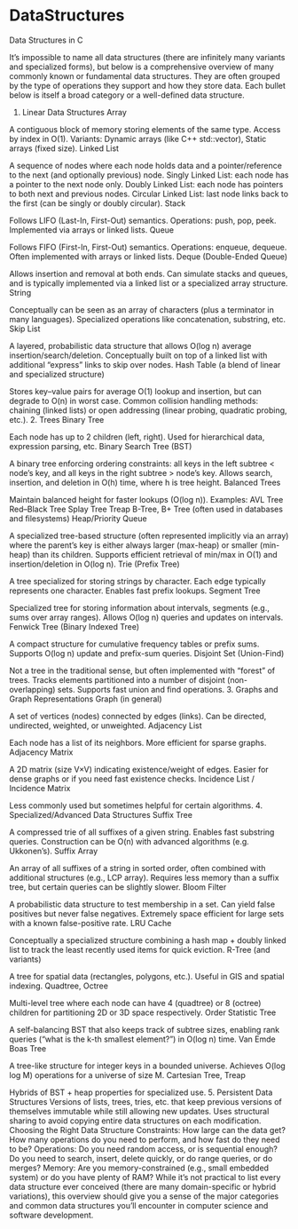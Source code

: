 # DataStructures
Data Structures in C


It’s impossible to name all data structures (there are infinitely many variants and specialized forms), but below is a comprehensive overview of many commonly known or fundamental data structures. They are often grouped by the type of operations they support and how they store data. Each bullet below is itself a broad category or a well-defined data structure.

1. Linear Data Structures
Array

A contiguous block of memory storing elements of the same type. Access by index in O(1).
Variants: Dynamic arrays (like C++ std::vector), Static arrays (fixed size).
Linked List

A sequence of nodes where each node holds data and a pointer/reference to the next (and optionally previous) node.
Singly Linked List: each node has a pointer to the next node only.
Doubly Linked List: each node has pointers to both next and previous nodes.
Circular Linked List: last node links back to the first (can be singly or doubly circular).
Stack

Follows LIFO (Last-In, First-Out) semantics.
Operations: push, pop, peek.
Implemented via arrays or linked lists.
Queue

Follows FIFO (First-In, First-Out) semantics.
Operations: enqueue, dequeue.
Often implemented with arrays or linked lists.
Deque (Double-Ended Queue)

Allows insertion and removal at both ends.
Can simulate stacks and queues, and is typically implemented via a linked list or a specialized array structure.
String

Conceptually can be seen as an array of characters (plus a terminator in many languages).
Specialized operations like concatenation, substring, etc.
Skip List

A layered, probabilistic data structure that allows O(log n) average insertion/search/deletion.
Conceptually built on top of a linked list with additional “express” links to skip over nodes.
Hash Table (a blend of linear and specialized structure)

Stores key–value pairs for average O(1) lookup and insertion, but can degrade to O(n) in worst case.
Common collision handling methods: chaining (linked lists) or open addressing (linear probing, quadratic probing, etc.).
2. Trees
Binary Tree

Each node has up to 2 children (left, right).
Used for hierarchical data, expression parsing, etc.
Binary Search Tree (BST)

A binary tree enforcing ordering constraints: all keys in the left subtree < node’s key, and all keys in the right subtree > node’s key.
Allows search, insertion, and deletion in O(h) time, where h is tree height.
Balanced Trees

Maintain balanced height for faster lookups (O(log n)). Examples:
AVL Tree
Red–Black Tree
Splay Tree
Treap
B-Tree, B+ Tree (often used in databases and filesystems)
Heap/Priority Queue

A specialized tree-based structure (often represented implicitly via an array) where the parent’s key is either always larger (max-heap) or smaller (min-heap) than its children.
Supports efficient retrieval of min/max in O(1) and insertion/deletion in O(log n).
Trie (Prefix Tree)

A tree specialized for storing strings by character.
Each edge typically represents one character. Enables fast prefix lookups.
Segment Tree

Specialized tree for storing information about intervals, segments (e.g., sums over array ranges).
Allows O(log n) queries and updates on intervals.
Fenwick Tree (Binary Indexed Tree)

A compact structure for cumulative frequency tables or prefix sums.
Supports O(log n) update and prefix-sum queries.
Disjoint Set (Union-Find)

Not a tree in the traditional sense, but often implemented with “forest” of trees.
Tracks elements partitioned into a number of disjoint (non-overlapping) sets. Supports fast union and find operations.
3. Graphs and Graph Representations
Graph (in general)

A set of vertices (nodes) connected by edges (links).
Can be directed, undirected, weighted, or unweighted.
Adjacency List

Each node has a list of its neighbors. More efficient for sparse graphs.
Adjacency Matrix

A 2D matrix (size V×V) indicating existence/weight of edges. Easier for dense graphs or if you need fast existence checks.
Incidence List / Incidence Matrix

Less commonly used but sometimes helpful for certain algorithms.
4. Specialized/Advanced Data Structures
Suffix Tree

A compressed trie of all suffixes of a given string. Enables fast substring queries.
Construction can be O(n) with advanced algorithms (e.g. Ukkonen’s).
Suffix Array

An array of all suffixes of a string in sorted order, often combined with additional structures (e.g., LCP array).
Requires less memory than a suffix tree, but certain queries can be slightly slower.
Bloom Filter

A probabilistic data structure to test membership in a set. Can yield false positives but never false negatives.
Extremely space efficient for large sets with a known false-positive rate.
LRU Cache

Conceptually a specialized structure combining a hash map + doubly linked list to track the least recently used items for quick eviction.
R-Tree (and variants)

A tree for spatial data (rectangles, polygons, etc.). Useful in GIS and spatial indexing.
Quadtree, Octree

Multi-level tree where each node can have 4 (quadtree) or 8 (octree) children for partitioning 2D or 3D space respectively.
Order Statistic Tree

A self-balancing BST that also keeps track of subtree sizes, enabling rank queries (“what is the k-th smallest element?”) in O(log n) time.
Van Emde Boas Tree

A tree-like structure for integer keys in a bounded universe. Achieves O(log log M) operations for a universe of size M.
Cartesian Tree, Treap

Hybrids of BST + heap properties for specialized use.
5. Persistent Data Structures
Versions of lists, trees, tries, etc. that keep previous versions of themselves immutable while still allowing new updates.
Uses structural sharing to avoid copying entire data structures on each modification.
Choosing the Right Data Structure
Constraints: How large can the data get? How many operations do you need to perform, and how fast do they need to be?
Operations: Do you need random access, or is sequential enough? Do you need to search, insert, delete quickly, or do range queries, or do merges?
Memory: Are you memory-constrained (e.g., small embedded system) or do you have plenty of RAM?
While it’s not practical to list every data structure ever conceived (there are many domain-specific or hybrid variations), this overview should give you a sense of the major categories and common data structures you’ll encounter in computer science and software development.






